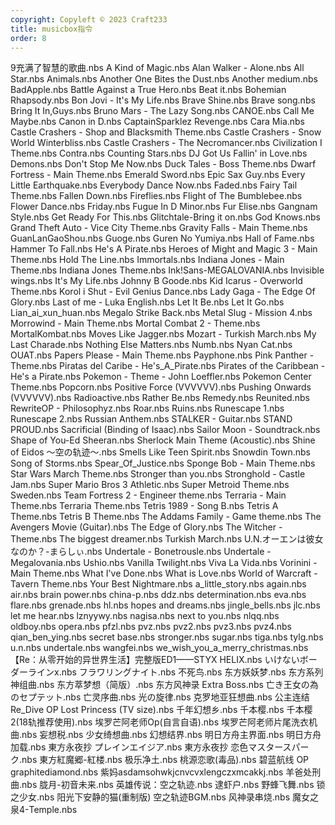 ```yaml
---
copyright: Copyleft © 2023 Craft233
title: musicbox指令
order: 8
---
```

9充满了智慧的歌曲.nbs
A Kind of Magic.nbs
Alan Walker - Alone.nbs
All Star.nbs
Animals.nbs
Another One Bites the Dust.nbs
Another medium.nbs
BadApple.nbs
Battle Against a True Hero.nbs
Beat it.nbs
Bohemian Rhapsody.nbs
Bon Jovi - It's My Life.nbs
Brave Shine.nbs
Brave song.nbs
Bring It In,Guys.nbs
Bruno Mars - The Lazy Song.nbs
CANOE.nbs
Call Me Maybe.nbs
Canon in D.nbs
CaptainSparklez  Revenge.nbs
Cara Mia.nbs
Castle Crashers - Shop and Blacksmith Theme.nbs
Castle Crashers - Snow World Winterbliss.nbs
Castle Crashers - The Necromancer.nbs
Civilization I Theme.nbs
Contra.nbs
Counting Stars.nbs
DJ Got Us Fallin' in Love.nbs
Demons.nbs
Don't Stop Me Now.nbs
Duck Tales - Boss Theme.nbs
Dwarf Fortress - Main Theme.nbs
Emerald Sword.nbs
Epic Sax Guy.nbs
Every Little Earthquake.nbs
Everybody Dance Now.nbs
Faded.nbs
Fairy Tail Theme.nbs
Fallen Down.nbs
Fireflies.nbs
Flight of The Bumblebee.nbs
Flower Dance.nbs
Friday.nbs
Fugue In D Minor.nbs
Fur Elise.nbs
Gangnam Style.nbs
Get Ready For This.nbs
Glitchtale-Bring it on.nbs
God Knows.nbs
Grand Theft Auto - Vice City Theme.nbs
Gravity Falls - Main Theme.nbs
GuanLanGaoShou.nbs
Guoge.nbs
Guren No Yumiya.nbs
Hall of Fame.nbs
Hammer To Fall.nbs
He's A Pirate.nbs
Heroes of Might and Magic 3 - Main Theme.nbs
Hold The Line.nbs
Immortals.nbs
Indiana Jones - Main Theme.nbs
Indiana Jones Theme.nbs
Ink!Sans-MEGALOVANIA.nbs
Invisible wings.nbs
It's My Life.nbs
Johnny B Goode.nbs
Kid Icarus - Overworld Theme.nbs
Korol i Shut - Evil Genius Dance.nbs
Lady Gaga - The Edge Of Glory.nbs
Last of me - Luka English.nbs
Let It Be.nbs
Let It Go.nbs
Lian_ai_xun_huan.nbs
Megalo Strike Back.nbs
Metal Slug - Mission 4.nbs
Morrowind - Main Theme.nbs
Mortal Combat 2 - Theme.nbs
MortalKombat.nbs
Moves Like Jagger.nbs
Mozart - Turkish March.nbs
My Last Charade.nbs
Nothing Else Matters.nbs
Numb.nbs
Nyan Cat.nbs
OUAT.nbs
Papers Please - Main Theme.nbs
Payphone.nbs
Pink Panther - Theme.nbs
Piratas del Caribe - He's_A_Pirate.nbs
Pirates of the Caribbean - He's a Pirate.nbs
Pokemon - Theme - John Loeffler.nbs
Pokemon Center Theme.nbs
Popcorn.nbs
Positive Force (VVVVVV).nbs
Pushing Onwards (VVVVVV).nbs
Radioactive.nbs
Rather Be.nbs
Remedy.nbs
Reunited.nbs
RewriteOP - Philosophyz.nbs
Roar.nbs
Ruins.nbs
Runescape 1.nbs
Runescape 2.nbs
Russian Anthem.nbs
STALKER - Guitar.nbs
STAND PROUD.nbs
Sacrificial (Binding of Isaac).nbs
Sailor Moon - Soundtrack.nbs
Shape of You-Ed Sheeran.nbs
Sherlock Main Theme (Acoustic).nbs
Shine of Eidos ～空の轨迹～.nbs
Smells Like Teen Spirit.nbs
Snowdin Town.nbs
Song of Storms.nbs
Spear_Of_Justice.nbs
Sponge Bob - Main Theme.nbs
Star Wars March Theme.nbs
Stronger than you.nbs
Stronghold - Castle Jam.nbs
Super Mario Bros 3 Athletic.nbs
Super Metroid Theme.nbs
Sweden.nbs
Team Fortress 2 - Engineer theme.nbs
Terraria - Main Theme.nbs
Terraria Theme.nbs
Tetris 1989 - Song B.nbs
Tetris A Theme.nbs
Tetris B Theme.nbs
The Addams Family - Game theme.nbs
The Avengers Movie (Guitar).nbs
The Edge of Glory.nbs
The Witcher - Theme.nbs
The biggest dreamer.nbs
Turkish March.nbs
U.N.オーエンは彼女なのか？-まらしぃ.nbs
Undertale - Bonetrousle.nbs
Undertale - Megalovania.nbs
Ushio.nbs
Vanilla Twilight.nbs
Viva La Vida.nbs
Vorinini - Main Theme.nbs
What I've Done.nbs
What is Love.nbs
World of Warcraft - Tavern Theme.nbs
Your Best Nightmare.nbs
a_little_story.nbs
again.nbs
air.nbs
brain power.nbs
china-p.nbs
ddz.nbs
determination.nbs
eva.nbs
flare.nbs
grenade.nbs
hl.nbs
hopes and dreams.nbs
jingle_bells.nbs
jlc.nbs
let me hear.nbs
lznyywy.nbs
nagisa.nbs
next to you.nbs
nlqq.nbs
oldboy.nbs
opera.nbs
pfzl.nbs
pvz.nbs
pvz2.nbs
pvz3.nbs
pvz4.nbs
qian_ben_ying.nbs
secret base.nbs
stronger.nbs
sugar.nbs
tiga.nbs
tylg.nbs
u.n.nbs
undertale.nbs
wangfei.nbs
we_wish_you_a_merry_christmas.nbs
【Re：从零开始的异世界生活】完整版ED1——STYX HELIX.nbs
いけないボーダーラインx.nbs
フラワリングナイト.nbs
不死鸟.nbs
东方妖妖梦.nbs
东方系列神组曲.nbs
东方萃梦想（简版）.nbs
东方风神录 Extra Boss.nbs
亡き王女の為のセプテット.nbs
亡灵序曲.nbs
光の旋律.nbs
克罗地亚狂想曲.nbs
公主连结Re_Dive OP Lost Princess (TV size).nbs
千年幻想乡.nbs
千本樱.nbs
千本樱2(18轨推荐使用).nbs
埃罗芒阿老师Op(自言自语).nbs
埃罗芒阿老师片尾洗衣机曲.nbs
妄想税.nbs
少女绮想曲.nbs
幻想结界.nbs
明日方舟主界面.nbs
明日方舟加载.nbs
東方永夜抄 プレインエイジア.nbs
東方永夜抄 恋色マスタースパーク.nbs
東方紅魔郷-紅楼.nbs
极乐净土.nbs
桃源恋歌(毒品).nbs
碧蓝航线 OP graphitediamond.nbs
紫妈asdamsohwkjcnvcvxlengczxmcakkj.nbs
羊爸处刑曲.nbs
胧月-初音未来.nbs
英雄传说：空之轨迹.nbs
逮虾户.nbs
野蜂飞舞.nbs
锁之少女.nbs
阳光下安静的猫(重制版) 空之轨迹BGM.nbs
风神录串烧.nbs
魔女之泉4-Temple.nbs
